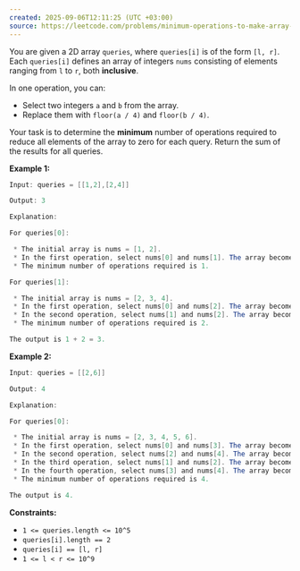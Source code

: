 ```yaml
---
created: 2025-09-06T12:11:25 (UTC +03:00)
source: https://leetcode.com/problems/minimum-operations-to-make-array-elements-zero/description/?envType=daily-question&envId=2025-09-06
---
```

You are given a 2D array `queries`, where `queries[i]` is of the form `[l, r]`. Each `queries[i]` defines an array of integers `nums` consisting of elements ranging from `l` to `r`, both **inclusive**.

In one operation, you can:

 * Select two integers `a` and `b` from the array.
 * Replace them with `floor(a / 4)` and `floor(b / 4)`.

Your task is to determine the **minimum** number of operations required to reduce all elements of the array to zero for each query. Return the sum of the results for all queries.


**Example 1:**

``` Java
Input: queries = [[1,2],[2,4]]

Output: 3

Explanation:

For queries[0]:

 * The initial array is nums = [1, 2].
 * In the first operation, select nums[0] and nums[1]. The array becomes [0, 0].
 * The minimum number of operations required is 1.

For queries[1]:

 * The initial array is nums = [2, 3, 4].
 * In the first operation, select nums[0] and nums[2]. The array becomes [0, 3, 1].
 * In the second operation, select nums[1] and nums[2]. The array becomes [0, 0, 0].
 * The minimum number of operations required is 2.

The output is 1 + 2 = 3.
```


**Example 2:**

``` Java
Input: queries = [[2,6]]

Output: 4

Explanation:

For queries[0]:

 * The initial array is nums = [2, 3, 4, 5, 6].
 * In the first operation, select nums[0] and nums[3]. The array becomes [0, 3, 4, 1, 6].
 * In the second operation, select nums[2] and nums[4]. The array becomes [0, 3, 1, 1, 1].
 * In the third operation, select nums[1] and nums[2]. The array becomes [0, 0, 0, 1, 1].
 * In the fourth operation, select nums[3] and nums[4]. The array becomes [0, 0, 0, 0, 0].
 * The minimum number of operations required is 4.

The output is 4.
```


**Constraints:**

 * `1 <= queries.length <= 10^5`
 * `queries[i].length == 2`
 * `queries[i] == [l, r]`
 * `1 <= l < r <= 10^9`
